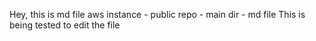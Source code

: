 Hey, this is md file
aws instance - public repo - main dir - md file
This is being tested to edit the file
